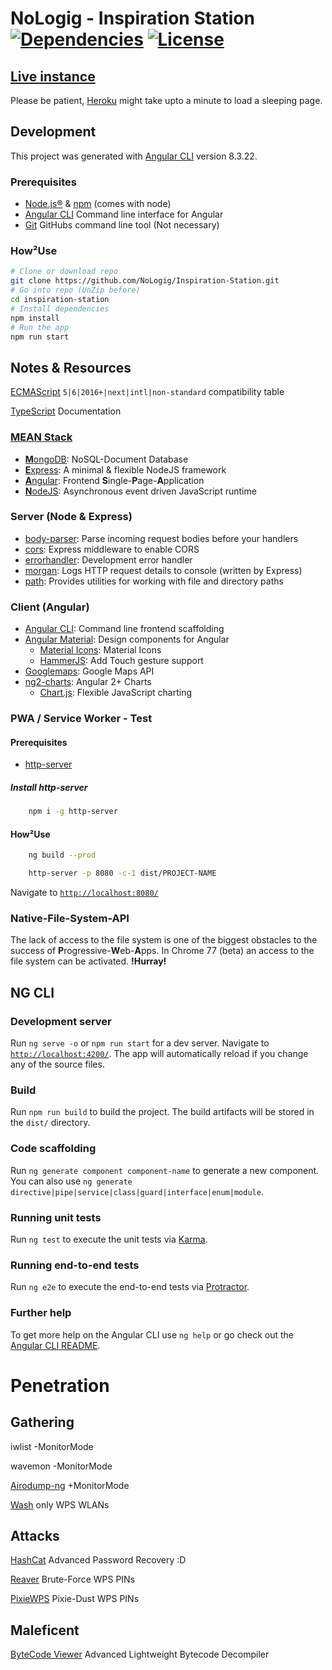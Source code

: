 # NoLogig - Inspiration Station [![Dependencies](https://img.shields.io/david/NoLogig/Inspiration-Station.svg)](https://david-dm.org/NoLogig/inspiration-station) [![License](https://img.shields.io/github/license/NoLogig/Inspiration-Station.svg)](https://choosealicense.com/licenses/mit/)

## [Live instance](https://inspiration-station.herokuapp.com/)

Please be patient, [Heroku](https://heroku.com) might take upto a minute to load a sleeping page.

## Development

This project was generated with [Angular CLI](https://github.com/angular/angular-cli) version 8.3.22.

### Prerequisites

 - [Node.js®](https://nodejs.org) & [npm](http://npmjs.com) (comes with node)
 - [Angular CLI](https://cli.angular.io) Command line interface for Angular
 - [Git](https://git-scm.com) GitHubs command line tool (Not necessary)

### How²Use

```bash
# Clone or download repo
git clone https://github.com/NoLogig/Inspiration-Station.git
# Go into repo (UnZip before)
cd inspiration-station
# Install dependencies
npm install
# Run the app
npm run start
```

## Notes & Resources

[ECMAScript](https://kangax.github.io/compat-table/es6/) `5|6|2016+|next|intl|non-standard` compatibility table

[TypeScript](https://www.typescriptlang.org) Documentation

### [MEAN Stack](https://en.wikipedia.org/wiki/MEAN_(software_bundle))

* [**M**ongoDB](https://www.mongodb.com):                       NoSQL-Document Database
* [**E**xpress](http://expressjs.com):                          A minimal & flexible NodeJS framework
* [**A**ngular](https://angular.io):                            Frontend **S**ingle-**P**age-**A**pplication
* [**N**odeJS](https://nodejs.org):                             Asynchronous event driven JavaScript runtime

### Server (Node & Express)
* [body-parser](https://www.npmjs.com/package/body-parser):     Parse incoming request bodies before your handlers
* [cors](https://www.npmjs.com/package/cors):                   Express middleware to enable CORS 
* [errorhandler](https://www.npmjs.com/package/errorhandler):   Development error handler
* [morgan](https://www.npmjs.com/package/morgan):               Logs HTTP request details to console (written by Express)
* [path](https://nodejs.org/docs/latest/api/path.html):         Provides utilities for working with file and directory paths

### Client (Angular)
* [Angular CLI](https://cli.angular.io):                        Command line frontend scaffolding
* [Angular Material](https://material.angular.io):              Design components for Angular
    + [Material Icons](https://material.io/icons):              Material Icons
    + [HammerJS](https://hammerjs.github.io/):                  Add Touch gesture support
* [Googlemaps](https://cloud.google.com/maps-platform/):        Google Maps API
* [ng2-charts](https://github.com/valor-software/ng2-chart):    Angular 2+ Charts
    + [Chart.js](https://www.chartjs.org/):                     Flexible JavaScript charting

### PWA / Service Worker - Test

#### Prerequisites

- [http-server](https://nodejs.org/http-server)

##### Install http-server

```bash
    npm i -g http-server
```

#### How²Use

```bash
    ng build --prod

    http-server -p 8080 -c-1 dist/PROJECT-NAME
```
Navigate to [`http://localhost:8080/`](http://localhost:8080/)

### Native-File-System-API

The lack of access to the file system is one of the biggest obstacles to the success of **P**rogressive-**W**eb-**A**pps.
In Chrome 77 (beta) an access to the file system can be activated.
**!Hurray!**


## NG CLI

### Development server

Run `ng serve -o` or `npm run start` for a dev server. Navigate to [`http://localhost:4200/`](http://localhost:4200/). The app will automatically reload if you change any of the source files.

### Build

Run `npm run build` to build the project. The build artifacts will be stored in the `dist/` directory.

### Code scaffolding

Run `ng generate component component-name` to generate a new component. You can also use `ng generate directive|pipe|service|class|guard|interface|enum|module`.

### Running unit tests

Run `ng test` to execute the unit tests via [Karma](https://karma-runner.github.io).

### Running end-to-end tests

Run `ng e2e` to execute the end-to-end tests via [Protractor](http://www.protractortest.org/).

### Further help

To get more help on the Angular CLI use `ng help` or go check out the [Angular CLI README](https://github.com/angular/angular-cli/blob/master/README.md).

# Penetration

## Gathering

iwlist -MonitorMode

wavemon -MonitorMode

[Airodump-ng](https://www.) +MonitorMode

[Wash](https://www.) only WPS WLANs

## Attacks

[HashCat](https://www.hashcat.net/hashCat) Advanced Password Recovery :D

[Reaver](https://www.) Brute-Force WPS PINs

[PixieWPS](https://www.) Pixie-Dust WPS PINs

## Maleficent

[ByteCode Viewer](https://bytecodeviewer.com) Advanced Lightweight Bytecode Decompiler
